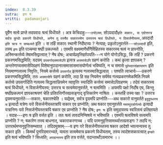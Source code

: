 ```yaml
---
index:  8.3.39
sutra:  इणः षः
vritti:  padamanjari
---
```


पूर्वेण सत्वे प्राप्ते तदपवादः षत्वं विधीयते । अत्र केचिदाहुः---`ठयोऽयम् `सोऽपदादौ` इति सकारः, स एवोत्तरत्र सर्वत्र कुप्वोः प्रकरणे विधीयते, अनेन तु तस्यैव सकारस्येण उत्तरस्य षत्वं विधीयते, न विसर्जनीयस्य, `अपदादौ` इति चात्र न सम्बध्यते` इति । स तर्हि सकारः स्थानी निर्देष्टव्यः ? नेत्याह; प्रकृतोऽनुवर्त्तते---`सोऽपदादौ` इति, तस्य `इणः` इति पञ्चम्या षष्ठी प्रकल्प्यते ।
एवमपि वक्ष्यमाणैर्योगैर्विहितस्य सकारस्य षत्वं न प्रापनोति, अस्मिन्कर्त्तव्ये तेषामसिद्वात्वात् ? नैष दोषः; अचार्यप्रवृत्तिर्ज्ञापयति---न योगे योगोऽसिद्धः, किं तर्हि ? प्रकरणे प्रकरणमसिद्धमिति; यदयम् `उपसर्गादसमासेऽपि` इत्यत्र `असमासेऽपि` ग्रहणं करोति । कथं कृत्वा ज्ञापकम् ? अन्तरेणाप्यसमासेपिग्रहणं विशेषानुपादानात्समासासमासयोर्णत्वं भविष्यति, न च समासे `पूर्वपदात्संज्ञायामगः` इति नियमाण्णत्वस्य निवृत्तिः, नियमे कर्त्तव्ये `उपसर्गात्` इत्यस्य णत्वस्यासिद्धत्वात् । पश्यति त्वाचार्यः---प्रकरणे प्रकरणमसिद्धमिति, ततः `असमासेपि` ग्रहणं करोति, तदा हि सह नियमेन सर्वमेव णत्वप्रकरणमेकमिति नियमे कर्तव्ये उपसर्गादिति णत्वस्य सिद्धत्वान्नियमेन व्यावृत्तिः स्यादिति कर्त्तव्यं समासेऽपिग्रहणम् । तदेवं सकारस्य षत्वं विधीयते, न विसर्जनीयस्य; उत्तरत्र च सत्वमेवानुवर्त्तते, न षत्वमिति ।
अयमपि पक्षो निर्दोष एव, किन्तु षष्ठीप्रकल्पनं ज्ञापकाश्रयणं चेति प्रतिपत्तिगौरवप्रसङ्गाद् वृत्तिकारेण नाश्रितः । कस्तर्हि तस्य पक्षः ? उत्तरत्र द्वयमप्यनुवर्त्तते---सकारः, षकारश्चेति । यद्येवम्, सर्वत्र द्वयमपि प्राप्नोति---अथ सकारो वानुवर्तते `इदुदुपधस्य च` इत्यादौ यत्रेणः परो विसर्जनीयस्तत्रापि सकार एव प्राप्नोति; अथ षकार एवानुवर्त्तते `नमस्पुरसोर्गत्योः` इत्यादौ यत्रानिणः परो निसर्जनीयस्तत्रापि षकार एव प्राप्नोति ? नैष दोषः; `इणः षः` इति समुदायस्य स्वरितत्वं प्रतिज्ञायते । यदाह---इणः ष इति वर्त्तत इति । ततः षत्वं तावदनिण्विषये न भविष्यति । एवमपि षत्वविषये सत्वमपि प्राप्नोति ? न; षकारेण तस्य बाधनात्, चकाराकरणाच्च । यदि परमनुवृत्तिसामर्थ्यात्तत्प्रसङ्गः ? तदपि न; उत्तरार्थमप्यनुवृत्तिसम्भवात् । तदिदमुक्तम्---य इणः परे विसर्जनीयस्तस्य षकार आदेशो भवत्यन्यस्य तु सकार इति । किमर्थं पुनरिदमारभ्यते, यावता सत्वमेवात्र प्रकरणे विधीयताम्, तस्य त्वादेशसकारत्वात् `इण्कोः` इति षत्वं भविष्यति ? सिध्यति; `अपदान्तस्य` इति तत्र वर्त्तते, पदान्तार्थोऽयमारभः ।।
